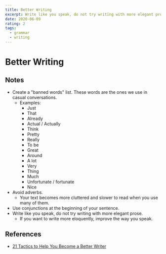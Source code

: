 ```yaml
---
title: Better Writing
excerpt: Write like you speak, do not try writing with more elegant prose.
date: 2020-06-09
rating: 2
tags:
  - grammar
  - writing
---
```


# Better Writing

## Notes

- Create a "banned words" list. These words are the ones we use in casual conversations.
  - Examples:
    - Just
    - That
    - Already
    - Actual / Actually
    - Think
    - Pretty
    - Really
    - To be
    - Great
    - Around
    - A lot
    - Very
    - Thing
    - Much
    - Unfortunate / fortunate
    - Nice
- Avoid adverbs.
  - Your text becomes more cluttered and slower to read when you use many of them.
- Use conjunctions at the beginning of your sentence.
- Write like you speak, do not try writing with more elegant prose.
  - If you want to write more eloquently, improve the way you speak.

## References

- [21 Tactics to Help You Become a Better Writer](https://www.nateliason.com/blog/better-writer)
